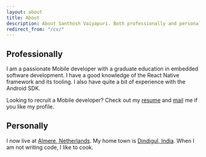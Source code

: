 ```yaml
---
layout: about
title: About
description: About Santhosh Vaiyapuri. Both professionally and personally.
redirect_from: "/cv/"
---
```

## Professionally

I am a passionate Mobile developer with a graduate education in embedded software development. I have a good knowledge of the React Native framework and its tooling. I also have quite a bit of experience with the Android SDK.

Looking to recruit a Mobile developer? Check out my [resume](/public/files/Santhosh_Vaiyapuri_Resume.pdf) and [mail](mailto:santhoshvai@gmail.com) me if you like my profile.

## Personally

I now live at [Almere, Netherlands](https://www.google.nl/maps/place/Almere). My home town is [Dindigul, India](https://www.google.nl/maps/place/Dindigul,+Tamil+Nadu,+India). When I am not writing code, I like to cook.
